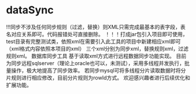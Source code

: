 # dataSync
!!!同步不涉及任何同步规则（过滤，替换）则XML只需完成最基本的表字段，表名对应关系即可。代码报错处可直接删除。
！！！打成jar包引入项目即可使用，test目录有完整测试类，依照xml在需要引入此工具的项目中新建相应xml即可（xml格式内容依照本项目的xml）
三个xml分别为同步xml，替换规则xml，过滤规则xml。
数据库同步工具
基于读取xml方式进行远程数据同步功能实现。
目前为同步远程sqlserver（理论上oracle也可以，未测试），采用多线程并发执行，批量操作，极大地提高了同步效率。
若同步mysql可将多线程分片读取数据时将分片规则进行相应修改，目前分片规则为rowId方式。
欢迎感兴趣者进行后续优化和扩展功能。
